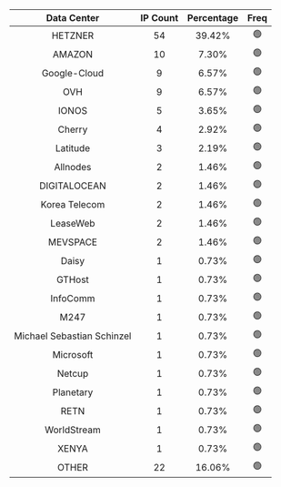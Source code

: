 | Data Center | IP Count | Percentage | Freq |
|:------------:|:--------:|:-----------:|:-----:|
| HETZNER | 54 | 39.42% | 🟢 |
| AMAZON | 10 | 7.30% | 🟢 |
| Google-Cloud | 9 | 6.57% | 🟢 |
| OVH | 9 | 6.57% | 🟢 |
| IONOS | 5 | 3.65% | 🟢 |
| Cherry | 4 | 2.92% | 🟢 |
| Latitude | 3 | 2.19% | 🟢 |
| Allnodes | 2 | 1.46% | 🟢 |
| DIGITALOCEAN | 2 | 1.46% | 🟢 |
| Korea Telecom | 2 | 1.46% | 🟢 |
| LeaseWeb | 2 | 1.46% | 🟢 |
| MEVSPACE | 2 | 1.46% | 🟢 |
| Daisy | 1 | 0.73% | 🟢 |
| GTHost | 1 | 0.73% | 🟢 |
| InfoComm | 1 | 0.73% | 🟢 |
| M247 | 1 | 0.73% | 🟢 |
| Michael Sebastian Schinzel | 1 | 0.73% | 🟢 |
| Microsoft | 1 | 0.73% | 🟢 |
| Netcup | 1 | 0.73% | 🟢 |
| Planetary | 1 | 0.73% | 🟢 |
| RETN | 1 | 0.73% | 🟢 |
| WorldStream | 1 | 0.73% | 🟢 |
| XENYA | 1 | 0.73% | 🟢 |
| OTHER | 22 | 16.06% | 🟢 |